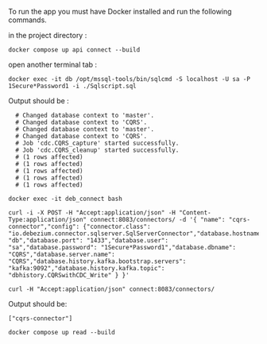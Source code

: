 To run the app you must have Docker installed and run the following commands.

in the project directory : 
```
docker compose up api connect --build
```

open another terminal tab :
```
docker exec -it db /opt/mssql-tools/bin/sqlcmd -S localhost -U sa -P 1Secure*Password1 -i ./Sqlscript.sql
```

Output should be :

```
  # Changed database context to 'master'.
  # Changed database context to 'CQRS'.
  # Changed database context to 'master'.
  # Changed database context to 'CQRS'.
  # Job 'cdc.CQRS_capture' started successfully.
  # Job 'cdc.CQRS_cleanup' started successfully.
  # (1 rows affected)
  # (1 rows affected)
  # (1 rows affected)
  # (1 rows affected)
  # (1 rows affected)

```

```
docker exec -it deb_connect bash
```

```
curl -i -X POST -H "Accept:application/json" -H "Content-Type:application/json" connect:8083/connectors/ -d '{ "name": "cqrs-connector","config": {"connector.class": "io.debezium.connector.sqlserver.SqlServerConnector","database.hostname": "db","database.port": "1433","database.user": "sa","database.password": "1Secure*Password1","database.dbname": "CQRS","database.server.name": "CQRS","database.history.kafka.bootstrap.servers": "kafka:9092","database.history.kafka.topic": "dbhistory.CQRSwithCDC_Write" } }'
```

```
curl -H "Accept:application/json" connect:8083/connectors/
```

Output should be:

```
["cqrs-connector"]
```

```
docker compose up read --build
```
